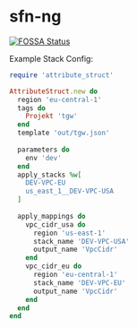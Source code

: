 # sfn-ng
[![FOSSA Status](https://app.fossa.com/api/projects/custom%2B13331%2Fgit%40github.com%3Aarvatoaws-labs%2Fsfn-ng.git.svg?type=shield)](https://app.fossa.com/projects/custom%2B13331%2Fgit%40github.com%3Aarvatoaws-labs%2Fsfn-ng.git?ref=badge_shield)

Example Stack Config:
```ruby
require 'attribute_struct'

AttributeStruct.new do
  region 'eu-central-1'
  tags do
    Projekt 'tgw'
  end
  template 'out/tgw.json'
  
  parameters do
    env 'dev'
  end
  apply_stacks %w[
    DEV-VPC-EU
    us_east_1__DEV-VPC-USA
  ]
  
  apply_mappings do
    vpc_cidr_usa do
      region 'us-east-1'
      stack_name 'DEV-VPC-USA'
      output_name 'VpcCidr'
    end
    vpc_cidr_eu do
      region 'eu-central-1'
      stack_name 'DEV-VPC-EU'
      output_name 'VpcCidr'
    end
  end
end

```